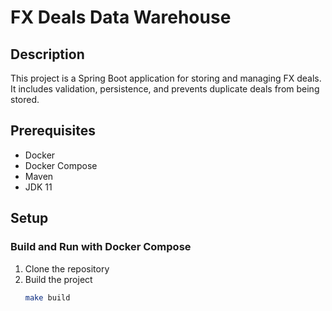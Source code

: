 # FX Deals Data Warehouse

## Description
This project is a Spring Boot application for storing and managing FX deals. It includes validation, persistence, and prevents duplicate deals from being stored.

## Prerequisites
- Docker
- Docker Compose
- Maven
- JDK 11

## Setup

### Build and Run with Docker Compose
1. Clone the repository
2. Build the project
   ```bash
   make build
